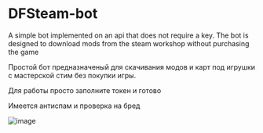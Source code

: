 # DFSteam-bot
A simple bot implemented on an api that does not require a key. The bot is designed to download mods from the steam workshop without purchasing the game

Простой бот предназначеный для скачивания модов и карт под игрушки с мастерской стим без покупки игры.

Для работы просто заполните токен и готово

Имеется антиспам и проверка на бред

![image](https://user-images.githubusercontent.com/111229341/231816664-bb4fba3d-f404-446d-a491-739c78ff73b5.png)
